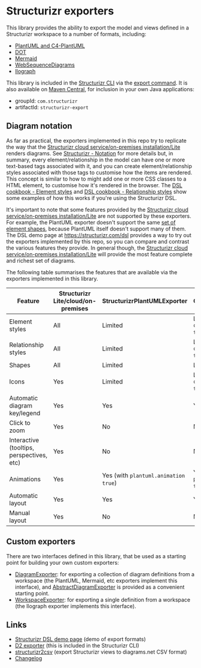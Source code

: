 # Structurizr exporters

This library provides the ability to export the model and views defined in a Structurizr workspace to a number of formats, including:

- [PlantUML and C4-PlantUML](https://github.com/structurizr/export/tree/main/src/main/java/com/structurizr/export/plantuml)
- [DOT](https://github.com/structurizr/export/tree/main/src/main/java/com/structurizr/export/dot)
- [Mermaid](https://github.com/structurizr/export/tree/main/src/main/java/com/structurizr/export/mermaid)
- [WebSequenceDiagrams](https://github.com/structurizr/export/tree/main/src/main/java/com/structurizr/export/websequencediagrams)
- [Ilograph](https://github.com/structurizr/export/tree/main/src/main/java/com/structurizr/export/ilograph)

This library is included in the [Structurizr CLI](https://github.com/structurizr/cli)
via the [export command](https://github.com/structurizr/cli/blob/master/docs/export.md).
It is also available on [Maven Central](https://mvnrepository.com/artifact/com.structurizr/structurizr-export), for inclusion in your own Java applications:

- groupId: `com.structurizr`
- artifactId: `structurizr-export`

## Diagram notation

As far as practical, the exporters implemented in this repo try to replicate the way that the
[Structurizr cloud service/on-premises installation/Lite](https://structurizr.com) renders diagrams.
See [Structurizr - Notation](https://structurizr.com/help/notation) for more details but, in summary,
every element/relationship in the model can have one or more text-based tags associated with it, and you can
create element/relationship styles associated with those tags to customise how the items are rendered.
This concept is similar to how to might add one or more CSS classes to a HTML element, to customise how it's rendered
in the browser.
The [DSL cookbook - Element styles](https://github.com/structurizr/dsl/tree/master/docs/cookbook/element-styles) and
[DSL cookbook - Relationship styles](https://github.com/structurizr/dsl/tree/master/docs/cookbook/relationship-styles)
show some examples of how this works if you're using the Structurizr DSL.

It's important to note that some features provided by the
[Structurizr cloud service/on-premises installation/Lite](https://structurizr.com) are not supported by these exporters.
For example, the PlantUML exporter doesn't support the same [set of element shapes](https://structurizr.com/help/shapes),
because PlantUML itself doesn't support many of them. The DSL demo page at https://structurizr.com/dsl provides a way to
try out the exporters implemented by this repo, so you can compare and contrast the various features they provide.
In general though, the
[Structurizr cloud service/on-premises installation/Lite](https://structurizr.com) will provide the most feature
complete and richest set of diagrams.

The following table summarises the features that are available via the exporters implemented in this library.

| Feature                                   | Structurizr Lite/cloud/on-premises | StructurizrPlantUMLExporter          | C4PlantUMLExporter                    | MermaidExporter | DOTExporter |
|-------------------------------------------|------------------------------------|--------------------------------------|---------------------------------------|-----------------|-------------|
| Element styles                            | All                                | Limited                              | Limited (with `c4plantuml.tags true`) | Limited         | Limited     |
| Relationship styles                       | All                                | Limited                              | Limited (with `c4plantuml.tags true`) | Limited         | Limited     |
| Shapes                                    | All                                | Limited                              | Limited                               | Limited         | Limited     |
| Icons                                     | Yes                                | Limited                              | Limited (with `c4plantuml.tags true`) | No              | No          |
| Automatic diagram key/legend              | Yes                                | Yes                                  | Yes                                   | No              | No          |
| Click to zoom                             | Yes                                | No                                   | No                                    | No              | No          |
| Interactive (tooltips, perspectives, etc) | Yes                                | No                                   | No                                    | No              | No          |
| Animations                                | Yes                                | Yes (with `plantuml.animation true`) | Yes (with `plantuml.animation true`)  | No              | No          |
| Automatic layout                          | Yes                                | Yes                                  | Yes                                   | Yes             | Yes         |
| Manual layout                             | Yes                                | No                                   | No                                    | No              | No          |


## Custom exporters

There are two interfaces defined in this library, that be used as a starting point for building your own custom exporters:

- [DiagramExporter](https://github.com/structurizr/export/blob/main/src/main/java/com/structurizr/export/DiagramExporter.java): for exporting a collection of diagram definitions from a workspace (the PlantUML, Mermaid, etc exporters implement this interface), and [AbstractDiagramExporter](https://github.com/structurizr/export/blob/main/src/main/java/com/structurizr/export/AbstractDiagramExporter.java) is provided as a convenient starting point.
- [WorkspaceExporter](https://github.com/structurizr/export/blob/main/src/main/java/com/structurizr/export/WorkspaceExporter.java): for exporting a single definition from a workspace (the Ilograph exporter implements this interface).

## Links

- [Structurizr DSL demo page](https://structurizr.com/dsl) (demo of export formats)
- [D2 exporter](https://github.com/goto1134/structurizr-d2-exporter) (this is included in the Structurizr CLI)
- [structurizr2csv](https://gitlab.com/souliane/structurizr2csv/) (export Structurizr views to diagrams.net CSV format)
- [Changelog](docs/changelog.md)